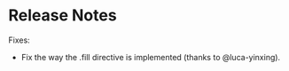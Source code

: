 # Release Notes

Fixes:

- Fix the way the .fill directive is implemented (thanks to @luca-yinxing).
